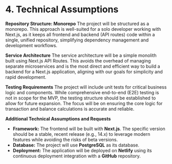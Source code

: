 # 4. Technical Assumptions

**Repository Structure: Monorepo**
The project will be structured as a monorepo. This approach is well-suited for a solo developer working with Next.js, as it keeps all frontend and backend (API routes) code within a single, unified repository, simplifying dependency management and development workflows.

**Service Architecture**
The service architecture will be a simple monolith built using Next.js API Routes. This avoids the overhead of managing separate microservices and is the most direct and efficient way to build a backend for a Next.js application, aligning with our goals for simplicity and rapid development.

**Testing Requirements**
The project will include unit tests for critical business logic and components. While comprehensive end-to-end (E2E) testing is not in scope for the MVP, the testing structure should be established to allow for future expansion. The focus will be on ensuring the core logic for transaction and balance calculations is accurate and reliable.

**Additional Technical Assumptions and Requests**
*   **Framework:** The frontend will be built with **Next.js**. The specific version should be a stable, recent release (e.g., 14.x) to leverage modern features while avoiding the risks of beta versions.
*   **Database:** The project will use **PostgreSQL** as its database.
*   **Deployment:** The application will be deployed on **Netlify** using its continuous deployment integration with a **GitHub** repository.